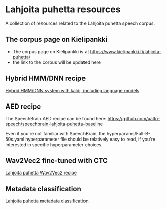 # Lahjoita puhetta resources
A collection of resources related to the Lahjoita puhetta speech corpus.

## The corpus page on Kielipankki
- The corpus page on Kielipankki is at https://www.kielipankki.fi/lahjoita-puhetta/
- the link to the corpus will be updated here

## Hybrid HMM/DNN recipe
[Hybrid HMM/DNN system with kaldi, including language models](https://github.com/aalto-speech/lahjoita-puhetta-baseline-kaldi)

## AED recipe
The SpeechBrain AED recipe can be found here:
https://github.com/aalto-speech/speechbrain-lahjoita-puhetta-baseline

Even if you're not familiar with SpeechBrain, the hyperparams/Full-B-50s.yaml hyperparameter file should be relatively easy to read, if you're interested in specific hyperparameter choices.

## Wav2Vec2 fine-tuned with CTC
[Lahjoita puhetta Wav2Vec2 recipe](https://github.com/aalto-speech/lahjoita-puhetta-baseline-wav2vec2)


## Metadata classification
[Lahjoita puhetta metadata classification](https://github.com/aalto-speech/lahjoita-puhetta-metadata-classification)
